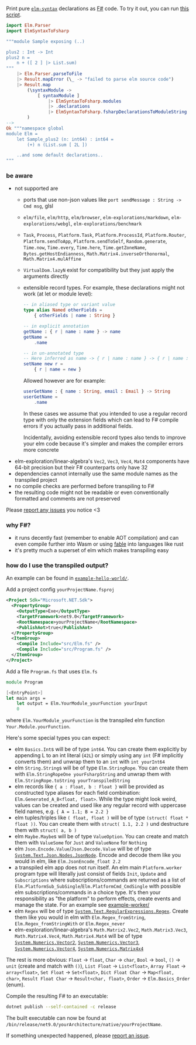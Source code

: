 Print pure [`elm-syntax`](https://dark.elm.dmy.fr/packages/stil4m/elm-syntax/latest/) declarations as [F#](https://fsharp.org/) code.
To try it out, you can
run [this script](https://github.com/lue-bird/elm-syntax-to-fsharp/tree/main/node-elm-to-fsharp).

```elm
import Elm.Parser
import ElmSyntaxToFsharp

"""module Sample exposing (..)

plus2 : Int -> Int
plus2 n =
    n + ([ 2 ] |> List.sum)
"""
    |> Elm.Parser.parseToFile
    |> Result.mapError (\_ -> "failed to parse elm source code")
    |> Result.map
        (\syntaxModule ->
            [ syntaxModule ]
                |> ElmSyntaxToFsharp.modules
                |> .declarations
                |> ElmSyntaxToFsharp.fsharpDeclarationsToModuleString
        )
-->
Ok """namespace global
module Elm =
    let Sample_plus2 (n: int64) : int64 =
        (+) n (List.sum [ 2L ])

    ..and some default declarations..
"""
```

### be aware

-   not supported are
    -   ports that use non-json values like `port sendMessage : String -> Cmd msg`, glsl
    -   `elm/file`, `elm/http`, `elm/browser`, `elm-explorations/markdown`, `elm-explorations/webgl`, `elm-explorations/benchmark`
    -   `Task`, `Process`, `Platform.Task`, `Platform.ProcessId`, `Platform.Router`, `Platform.sendToApp`, `Platform.sendToSelf`, `Random.generate`, `Time.now`, `Time.every`, `Time.here`, `Time.getZoneName`, `Bytes.getHostEndianness`, `Math.Matrix4.inverseOrthonormal`, `Math.Matrix4.mulAffine`
    -  `VirtualDom.lazyN` exist for compatibility but they just apply the arguments directly
    -   extensible record types. For example, these declarations might not work (at let or module level):
        ```elm
        -- in aliased type or variant value
        type alias Named otherFields =
            { otherFields | name : String }
        
        -- in explicit annotation
        getName : { r | name : name } -> name
        getName =
            .name
        
        -- in un-annotated type
        -- Here inferred as name -> { r | name : name } -> { r | name : name }
        setName new r =
            { r | name = new }
        ```
        Allowed however are for example:
        ```elm
        userGetName : { name : String, email : Email } -> String
        userGetName =
            .name
        ```
        In these cases we assume that you intended to use a regular record type with only the extension fields which can lead to F# compile errors if you actually pass in additional fields.

        Incidentally, avoiding extensible record types
        also tends to improve your elm code because it's simpler and makes the compiler errors more concrete
-   elm-exploration/linear-algebra's `Vec2`, `Vec3`, `Vec4`, `Mat4` components have 64-bit precision but their F# counterparts only have 32
-   dependencies cannot internally use the same module names as the transpiled project
-   no compile checks are performed before transpiling to F#
-   the resulting code might not be readable or even conventionally formatted and comments are not preserved

Please [report any issues](https://github.com/lue-bird/elm-syntax-to-fsharp/issues/new) you notice <3

### why F#?
-   it runs decently fast (remember to enable AOT compilation) and can even compile further into Wasm or using [fable](https://fable.io/) into languages like rust 
-   it's pretty much a superset of elm which makes transpiling easy

### how do I use the transpiled output?
An example can be found in [`example-hello-world/`](https://github.com/lue-bird/elm-syntax-to-fsharp/tree/main/example-hello-world).

Add a project config `yourProjectName.fsproj`
```xml
<Project Sdk="Microsoft.NET.Sdk">
  <PropertyGroup>
    <OutputType>Exe</OutputType>
    <TargetFramework>net9.0</TargetFramework>
    <RootNamespace>yourProjectName</RootNamespace>
    <PublishAot>true</PublishAot>
  </PropertyGroup>
  <ItemGroup>
    <Compile Include="src/Elm.fs" />
    <Compile Include="src/Program.fs" />
  </ItemGroup>
</Project>
```
Add a file `Program.fs` that uses `Elm.fs`
```fs
module Program

[<EntryPoint>]
let main args =
    let output = Elm.YourModule_yourFunction yourInput
    0
```
where `Elm.YourModule_yourFunction` is the transpiled elm function `Your.Module.yourFunction`.

Here's some special types you can expect:
  - elm `Basics.Int`s will be of type `int64`.
    You can create them explicitly by appending L to an int literal (`42L`)
    or simply using any `int` (F# implicitly converts them)
    and unwrap them to an `int` with `int yourInt64`
  - elm `String.String`s will be of type `Elm.StringRope`.
    You can create them with `Elm.StringRopeOne yourFsharpString`
    and unwrap them with `Elm.StringRope.toString yourTranspiledString`
  - elm records like `{ a : Float, b : Float }` will be provided as
    constructed type aliases for each field combination: `Elm.Generated_A_B<float, float>`.
    While the type might look weird, values can be created and used like any regular record with uppercase field names, e.g. `{ A = 1.1; B = 2.2 }`
  - elm tuples/triples like `( float, float )`
    will be of type `(struct( float * float ))`.
    You can create them with `struct( 1.1, 2.2 )` und destructure them with `struct( a, b )`
  - elm `Maybe.Maybe`s will be of type `ValueOption`.
    You can create and match them with `ValueSome` for `Just` and `ValueNone` for `Nothing`
  - elm `Json.Encode.Value`/`Json.Decode.Value` will be of type
    [`System.Text.Json.Nodes.JsonNode`](https://learn.microsoft.com/en-us/dotnet/api/system.text.json.nodes.jsonnode?view=net-9.0).
    Encode and decode them like you would in elm, like `Elm.JsonEncode_float 2.2`
  - a transpiled elm app does not run itself.
    An elm main `Platform.worker` program type will literally just consist of fields `Init`, `Update` and `Subscriptions` where
    subscriptions/commands are returned as a list of `Elm.PlatformSub_SubSingle`/`Elm.PlatformCmd_CmdSingle` with possible elm subscriptions/commands in a choice type.
    It's then your responsibility as "the platform" to perform effects, create events and manage the state. For an example see [example-worker/](https://github.com/lue-bird/elm-syntax-to-fsharp/tree/main/example-worker)
  - elm `Regex` will be of type [`System.Text.RegularExpressions.Regex`](https://learn.microsoft.com/en-us/dotnet/api/system.text.regularexpressions.regex?view=net-9.0).
    Create them like you would in elm with `Elm.Regex_fromString`, `Elm.Regex_fromStringWith` or `Elm.Regex_never`
  - elm-exploration/linear-algebra's `Math.Matrix2.Vec2`, `Math.Matrix3.Vec3`, `Math.Matrix4.Vec4`, `Math.Matrix4.Mat4` will be of type [`System.Numerics.Vector2`](https://learn.microsoft.com/en-us/dotnet/api/system.numerics.vector2?view=net-9.0), [`System.Numerics.Vector3`](https://learn.microsoft.com/en-us/dotnet/api/system.numerics.vector3?view=net-9.0), [`System.Numerics.Vector4`](https://learn.microsoft.com/en-us/dotnet/api/system.numerics.vector4?view=net-9.0), [`System.Numerics.Matrix4x4`](https://learn.microsoft.com/en-us/dotnet/api/system.numerics.matrix4x4?view=net-9.0)

The rest is more obvious: `Float` → `float`, `Char` → `char`, `Bool` → `bool`, `()` → `unit` (create and match with `()`), `List Float` -> `List<float>`, `Array Float` → `array<float>`, `Set Float` -> `Set<float>`, `Dict Float Char` → `Map<float, char>`, `Result Float Char` → `Result<char, float>`, `Order` → `Elm.Basics_Order` (enum).

Compile the resulting F# to an executable:
```bash
dotnet publish --self-contained -c release
```
The built executable can now be found at `/bin/release/net9.0/yourArchitecture/native/yourProjectName`.

If something unexpected happened,
please [report an issue](https://github.com/lue-bird/elm-syntax-to-fsharp/issues/new).
